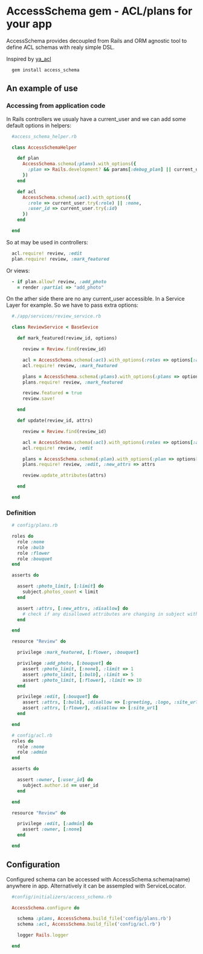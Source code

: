 # AccessSchema gem - ACL/plans for your app

AccessSchema provides decoupled from Rails and ORM agnostic tool
to define ACL schemas with realy simple DSL.

Inspired by [ya_acl](https://github.com/kaize/ya_acl)

```
  gem install access_schema
```

## An example of use


### Accessing from application code

In Rails controllers we usualy have a current_user and we can
add some default options in helpers:

```ruby
  #access_schema_helper.rb

  class AccessSchemaHelper

    def plan
      AccessSchema.schema(:plans).with_options({
        :plan => Rails.development? && params[:debug_plan] || current_user.try(:plan) || :none
      })
    end

    def acl
      AccessSchema.schema(:acl).with_options({
        :role => current_user.try(:role) || :none,
        :user_id => current_user.try(:id)
      })
    end

  end

```

So at may be used in controllers:

```ruby
  acl.require! review, :edit
  plan.require! review, :mark_featured

```

Or views:

```ruby
  - if plan.allow? review, :add_photo
    = render :partial => "add_photo"
```


On the ather side there are no any current_user accessible. In a Service Layer for
example. So we have to pass extra options:


```ruby
  #./app/services/review_service.rb

  class ReviewService < BaseSevice

    def mark_featured(review_id, options)

      review = Review.find(review_id)

      acl = AccessSchema.schema(:acl).with_options(:roles => options[:actor].roles)
      acl.require! review, :mark_featured

      plans = AccessSchema.schema(:plans).with_options(:plans => options[:actor].plans)
      plans.require! review, :mark_featured

      review.featured = true
      review.save!

    end

    def update(review_id, attrs)

      review = Review.find(review_id)

      acl = AccessSchema.schema(:acl).with_options(:roles => options[:actor].roles)
      acl.require! review, :edit

      plans = AccessSchema.schema(:plan).with_options(:plan => options[:actor].plan)
      plans.require! review, :edit, :new_attrs => attrs

      review.update_attributes(attrs)

    end

  end

```

### Definition

```ruby
  # config/plans.rb

  roles do
    role :none
    role :bulb
    role :flower
    role :bouquet
  end

  asserts do

    assert :photo_limit, [:limit] do
      subject.photos_count < limit
    end

    assert :attrs, [:new_attrs, :disallow] do
      # check if any disallowed attributes are changing in subject with new_attrs
    end

  end

  resource "Review" do

    privilege :mark_featured, [:flower, :bouquet]

    privilege :add_photo, [:bouquet] do
      assert :photo_limit, [:none], :limit => 1
      assert :photo_limit, [:bulb], :limit => 5
      assert :photo_limit, [:flower], :limit => 10
    end

    privilege :edit, [:bouquet] do
      assert :attrs, [:bulb], :disallow => [:greeting, :logo, :site_url]
      assert :attrs, [:flower], :disallow => [:site_url]
    end

  end
```

```ruby
  # config/acl.rb
  roles do
    role :none
    role :admin
  end

  asserts do

    assert :owner, [:user_id] do
      subject.author.id == user_id
    end

  end

  resource "Review" do

    privilege :edit, [:admin] do
      assert :owner, [:none]
    end

  end
```

## Configuration

Configured schema can be accessed with AccessSchema.schema(name)
anywhere in app. Alternatively it can be assempled with ServiceLocator.


```ruby
  #config/initializers/access_schema.rb

  AccessSchema.configure do

    schema :plans, AccessSchema.build_file('config/plans.rb')
    schema :acl, AccessSchema.build_file('config/acl.rb')

    logger Rails.logger

  end

```


